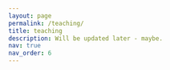 ```yaml
---
layout: page
permalink: /teaching/
title: teaching
description: Will be updated later - maybe.
nav: true
nav_order: 6
---
```


